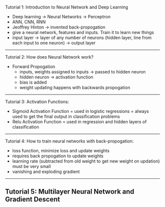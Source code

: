Tutorial 1: Introduction to Neural Network and Deep Learning

- Deep learning -> Neural Networks -> Perceptron 
- ANN, CNN, RNN
- Jeoffrey Hinton -> invented back-propogation
- give a neural network, features and inputs. Train it to learn new things
- input layer -> layer of any number of neurons (hidden layer, line from each input to one neuron) -> output layer

_________________________________________________________________________________________

Tutorial 2: How does Neural Network work?
- Forward Propogation
  - inputs, weights assigned to inputs -> passed to hidden neuron
  - hidden neuron -> activation function
  - bias is added
  - weight updating happens with backwards propogation
  
_________________________________________________________________________________________

Tutorial 3: Activation Functions:
- Sigmoid Activation Function = used in logistic regressions = always used to get the final output in classification problems
- Relu Activation Function = used in regression and hidden layers of classification

_________________________________________________________________________________________

Tutorial 4: How to train neural networks with back-propogation:
- loss function, minimize loss and update weights
- requires back propogation to update weights
- learning rate (subtracted from old weight to get new weight on updation) must be very small
- vanishing and exploding gradient

_________________________________________________________________________________________

Tutorial 5: Multilayer Neural Network and Gradient Descent
- 


